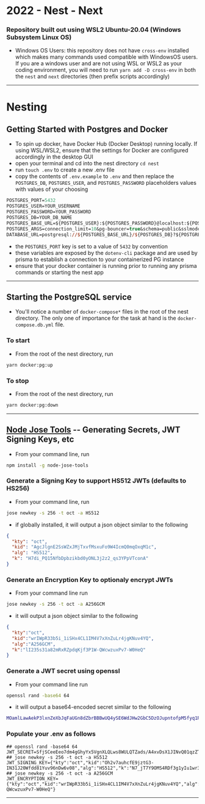 # 2022 - Nest - Next

### Repository built out using WSL2 Ubuntu-20.04 (Windows Subsystem Linux OS)

- Windows OS Users: this repository does not have `cross-env` installed which makes many commands used compatible with WindowsOS users. If you are a windows user and are not using WSL or WSL2 as your coding environment, you will need to run `yarn add -D cross-env` in both the `nest` and `next` directories (then prefix scripts accordingly)

---

# Nesting

## Getting Started with Postgres and Docker
- To spin up docker, have Docker Hub (Docker Desktop) running locally. If using WSL/WSL2, ensure that the settings for Docker are configured accordingly in the desktop GUI
- open your terminal and cd into the nest directory `cd nest`
- run `touch .env` to create a new .env file
- copy the contents of `.env.example` to `.env` and then replace the `POSTGRES_DB`, `POSTGRES_USER`, and `POSTGRES_PASSWORD` placeholders values with values of your choosing

```ps
POSTGRES_PORT=5432
POSTGRES_USER=YOUR_USERNAME
POSTGRES_PASSWORD=YOUR_PASSWORD
POSTGRES_DB=YOUR_DB_NAME
POSTGRES_BASE_URL=${POSTGRES_USER}:${POSTGRES_PASSWORD}@localhost:${POSTGRES_PORT}
POSTGRES_ARGS=connection_limit=10&pg-bouncer=true&schema=public&sslmode=prefer
DATABASE_URL=postgresql://${POSTGRES_BASE_URL}/${POSTGRES_DB}?${POSTGRES_ARGS}
```

- the `POSTGRES_PORT` key is set to a value of `5432` by convention
- these variables are exposed by the `dotenv-cli` package and are used by prisma to establish a connection to your containerized PG instance
- ensure that your docker container is running prior to running any prisma commands or starting the nest app
---
## Starting the PostgreSQL service
- You'll notice a number of `docker-compose*` files in the root of the nest directory. The only one of importance for the task at hand is the `docker-compose.db.yml` file.
### To start
- From the root of the nest directory, run
```bash
yarn docker:pg:up
```
### To stop
- From the root of the nest directory, run
```bash
yarn docker:pg:down
```
---
## [Node Jose Tools](https://github.com/phish108/node-jose-tools) -- Generating Secrets, JWT Signing Keys, etc
- From your command line, run

```bash
npm install -g node-jose-tools
```

### Generate a Signing Key to support HS512 JWTs (defaults to HS256)
- From your command line, run

```bash
jose newkey -s 256 -t oct -a HS512
```

- if globally installed, it will output a json object similar to the following

```json
{ 
  "kty": "oct", 
  "kid": "AgcJlgnE2SsWZxJMjTxvfMsxuFo9W4IcmQ0mqOxqM1c", 
  "alg": "HS512", 
  "k": "H7di_PQ15NfbDpbzikbd0yONL3j2z2_qs3YPpVTconA" 
}
```

### Generate an Encryption Key to optionaly encrypt JWTs
- From your command line run

```bash
jose newkey -s 256 -t oct -a A256GCM
```

- it will output a json object similar to the following

```json
{
  "kty":"oct",
  "kid":"wrIWpR33b5i_1iSHx4CL1IM4V7xXnZuLr4jgKNuv4YQ",
  "alg":"A256GCM",
  "k":"lI235s31a82mRxRZpdqKjf3P1W-QWcwzuxPv7-W0HeQ"
}
```

### Generate a JWT secret using openssl
- From your command line run

```bash
openssl rand -base64 64
```

- it will output a base64-encoded secret similar to the following

```bash
MOamlLawAekP3lxnZeXbJqFaUGn8dZbrBBBwUQ4ySE6WdJHw2GbC5DzOJupntofpM5fyq1ROBRGbgIgoRkYmDQ==
```

### Populate your .env as follows

```shell
## openssl rand -base64 64
JWT_SECRET=SfjSCeeEeo7dm4gGhyYx5VgnXLQLws8WULQTZads/A4xvDsX1JINvQ01qzZT6hjpIJr/T3/Wud8HrbPaNDJWeQ==
## jose newkey -s 256 -t oct -a HS512
JWT_SIGNING_KEY={"kty":"oct","kid":"Oh2v7auhcfE9jztG3-IN31J20Wfdd81Yuv96nDw6v08","alg":"HS512","k":"N7_jT7Y9OMS4RDf3g1yIu1wr33dvmRS4hDelkFETARI"}
## jose newkey -s 256 -t oct -a A256GCM
JWT_ENCRYPTION_KEY={"kty":"oct","kid":"wrIWpR33b5i_1iSHx4CL1IM4V7xXnZuLr4jgKNuv4YQ","alg":"A256GCM","k":"lI235s31a82mRxRZpdqKjf3P1W-QWcwzuxPv7-W0HeQ"}
```

---